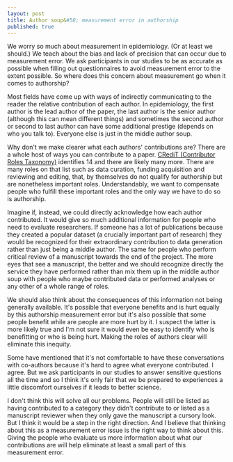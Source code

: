 ```yaml
---
layout: post
title: Author soup&#58; measurement error in authorship
published: true
---
```


We worry so much about measurement in epidemiology. (Or at least we should.) We teach about the bias and lack of precision that can occur due to measurement error. We ask participants in our studies to be as accurate as possible when filling out questionnaires to avoid measurement error to the extent possible. So where does this concern about measurement go when it comes to authorship?

Most fields have come up with ways of indirectly communicating to the reader the relative contribution of each author. In epidemiology, the first author is the lead author of the paper, the last author is the senior author (although this can mean different things) and sometimes the second author or second to last author can have some additional prestige (depends on who you talk to). Everyone else is just in the middle author soup.

Why don't we make clearer what each authors' contributions are? There are a whole host of ways you can contribute to a paper. [CRediT (Contributor Roles Taxonomy)](https://www.casrai.org/credit.html) identifies 14 and there are likely many more. There are many roles on that list such as data curation, funding acquisition and reviewing and editing, that, by themselves do not qualify for authorship but are nonetheless important roles. Understandably, we want to compensate people who fulfill these important roles and the only way we have to do so is authorship.

Imagine if, instead, we could directly acknowledge how each author contributed. It would give so much additional information for people who need to evaluate researchers. If someone has a lot of publications because they created a popular dataset (a crucially important part of research) they would be recognized for their extraordinary contribution to data generation rather than just being a middle author. The same for people who perform critical review of a manuscript towards the end of the project. The more eyes that see a manuscript, the better and we should recognize directly the service they have performed rather than mix them up in the middle author soup with people who maybe contributed data or performed analyses or any other of a whole range of roles. 

We should also think about the consequences of this information not being generally available. It's possible that everyone benefits and is hurt equally by this authorship measurement error but it's also possible that some people benefit while are people are more hurt by it. I suspect the latter is more likely true and I'm not sure it would even be easy to identify who is benefitting or who is being hurt. Making the roles of authors clear will eliminate this inequity. 

Some have mentioned that it's not comfortable to have these conversations with co-authors because it's hard to agree what everyone contributed. I agree. But we ask participants in our studies to answer sensitive questions all the time and so I think it's only fair that we be prepared to experiences a little discomfort ourselves if it leads to better science.

I don't think this will solve all our problems. People will still be listed as having contributed to a category they didn't contribute to or listed as a manuscript reviewer when they only gave the manuscript a cursory look. But I think it would be a step in the right direction. And I believe that thinking about this as a measurement error issue is the right way to think about this. Giving the people who evaluate us more information about what our contributions are will help eliminate at least a small part of this measurement error. 
